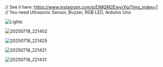 // See it here: https://www.instagram.com/p/DMQM2EwyrXg/?img_index=1
// You need Ultrasonic Sensor, Buzzer, RGB LED, Arduino Uno

![Lights](https://github.com/user-attachments/assets/a850ab82-b84c-4ee4-a11e-43cbbfc9f0f5)

![20250718_221402](https://github.com/user-attachments/assets/5eb6aa13-e924-4918-9581-fce9cba1c45c)

![20250718_221425](https://github.com/user-attachments/assets/8c69d060-1ef4-4bb7-b27f-d3f9629e035f)

![20250718_221421](https://github.com/user-attachments/assets/f662c839-3f4c-48ad-b1c8-0fb011dd560f)

![20250718_221431](https://github.com/user-attachments/assets/a27e9743-bc4a-496a-9724-d5625f8166b9)




